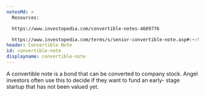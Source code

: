 ```yaml
---
notesMd: >
  Resources:

  https://www.investopedia.com/convertible-notes-4689776

  https://www.investopedia.com/terms/s/senior-convertible-note.asp#:~:text=A%20convertible%20note%20is%20a,convert%20the%20note%20into%20equity.
header: Convertible Note
id: convertible-note
displayname: convertible-note
---
```


A convertible note is a bond that can be converted to company stock. Angel investors often use this to decide if they want to fund an early- stage startup that has not been valued yet.
